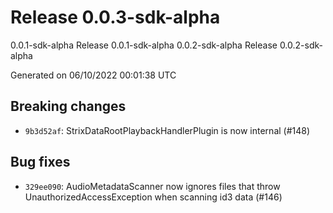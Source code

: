 # Release 0.0.3-sdk-alpha
0.0.1-sdk-alpha Release 0.0.1-sdk-alpha 0.0.2-sdk-alpha Release 0.0.2-sdk-alpha

Generated on 06/10/2022 00:01:38 UTC

## Breaking changes
 - `9b3d52af`:  StrixDataRootPlaybackHandlerPlugin is now internal (#148)
## Bug fixes
 - `329ee090`:  AudioMetadataScanner now ignores files that throw UnauthorizedAccessException when scanning id3 data (#146)
